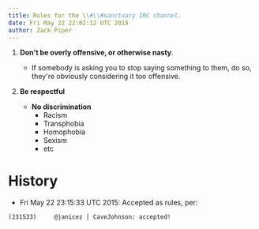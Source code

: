 ```yaml
---
title: Rules for the \\#\\#sanctuary IRC channel.
date: Fri May 22 22:02:12 UTC 2015
author: Zack Piper
---
```



1. **Don't be overly offensive, or otherwise nasty**.
    - If somebody is asking you to stop saying something to them, do so, they're obviously considering it too offensive.

2. **Be respectful**
   - **No discrimination**
       - Racism
       - Transphobia
       - Homophobia
       - Sexism
       - etc


# History

- Fri May 22 23:15:33 UTC 2015: Accepted as rules, per:

```
(231533)     @janicez │ CaveJohnson: accepted!
```
